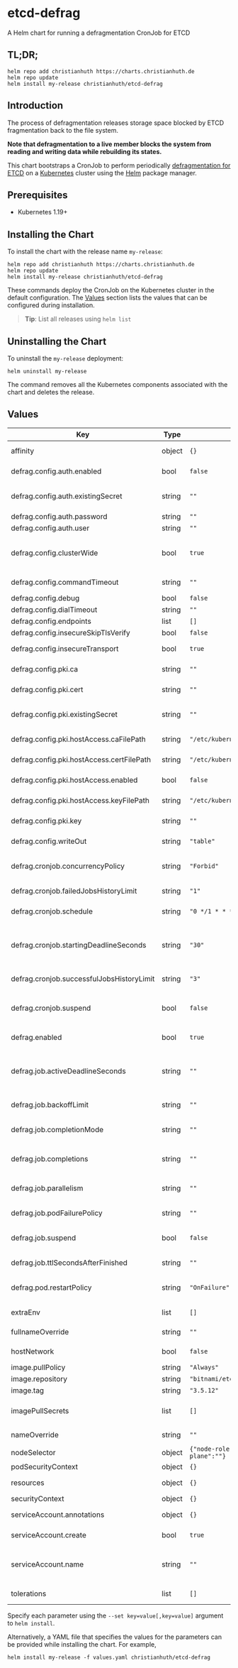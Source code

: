 # etcd-defrag

A Helm chart for running a defragmentation CronJob for ETCD

## TL;DR;

```console
helm repo add christianhuth https://charts.christianhuth.de
helm repo update
helm install my-release christianhuth/etcd-defrag
```

## Introduction

The process of defragmentation releases storage space blocked by ETCD fragmentation back to the file system.

**Note that defragmentation to a live member blocks the system from reading and writing data while rebuilding its states.**

This chart bootstraps a CronJob to perform periodically [defragmentation for ETCD](https://etcd.io/docs/latest/op-guide/maintenance/#defragmentation) on a [Kubernetes](http://kubernetes.io) cluster using the [Helm](https://helm.sh) package manager.

## Prerequisites

- Kubernetes 1.19+

## Installing the Chart

To install the chart with the release name `my-release`:

```console
helm repo add christianhuth https://charts.christianhuth.de
helm repo update
helm install my-release christianhuth/etcd-defrag
```

These commands deploy the CronJob on the Kubernetes cluster in the default configuration. The [Values](#values) section lists the values that can be configured during installation.

> **Tip**: List all releases using `helm list`

## Uninstalling the Chart

To uninstall the `my-release` deployment:

```console
helm uninstall my-release
```

The command removes all the Kubernetes components associated with the chart and deletes the release.

## Values

| Key                                       | Type   | Default                                        | Description                                                                                                                                          |
| ----------------------------------------- | ------ | ---------------------------------------------- | ---------------------------------------------------------------------------------------------------------------------------------------------------- |
| affinity                                  | object | `{}`                                           | Affinity settings for pod assignment                                                                                                                 |
| defrag.config.auth.enabled                | bool   | `false`                                        | use username and password for authentication against etcd                                                                                            |
| defrag.config.auth.existingSecret         | string | `""`                                           | Name of existing secret to use for authentication credentials. Key needs to be called `etcd-password`.                                               |
| defrag.config.auth.password               | string | `""`                                           | password for authentication                                                                                                                          |
| defrag.config.auth.user                   | string | `""`                                           | username for authentication                                                                                                                          |
| defrag.config.clusterWide                 | bool   | `true`                                         | Run defragment operations for all endpoints in the cluster associated with the default endpoint.                                                     |
| defrag.config.commandTimeout              | string | `""`                                           | timeout for short running command (excluding dial timeout)                                                                                           |
| defrag.config.debug                       | bool   | `false`                                        | enable client-side debug logging                                                                                                                     |
| defrag.config.dialTimeout                 | string | `""`                                           | dial timeout for client connections                                                                                                                  |
| defrag.config.endpoints                   | list   | `[]`                                           | gRPC endpoints                                                                                                                                       |
| defrag.config.insecureSkipTlsVerify       | bool   | `false`                                        | skip server certificate verification                                                                                                                 |
| defrag.config.insecureTransport           | bool   | `true`                                         | disable transport security for client connections                                                                                                    |
| defrag.config.pki.ca                      | string | `""`                                           | certificate authority used for the etcd certificates                                                                                                 |
| defrag.config.pki.cert                    | string | `""`                                           | identify secure client using this TLS certificate                                                                                                    |
| defrag.config.pki.existingSecret          | string | `""`                                           | Name of existing secret with certificates. Keys needs to be called `ca`, `cert` and `key`.                                                           |
| defrag.config.pki.hostAccess.caFilePath   | string | `"/etc/kubernetes/pki/etcd/ca.crt"`            | file on host containing the certificate authority                                                                                                    |
| defrag.config.pki.hostAccess.certFilePath | string | `"/etc/kubernetes/pki/etcd/server.crt"`        | file on host containing the server certificate                                                                                                       |
| defrag.config.pki.hostAccess.enabled      | bool   | `false`                                        | get certificates directly from host where the Pod is running                                                                                         |
| defrag.config.pki.hostAccess.keyFilePath  | string | `"/etc/kubernetes/pki/etcd/server.key"`        | file on host containing the server private key                                                                                                       |
| defrag.config.pki.key                     | string | `""`                                           | identify secure client using this TLS key                                                                                                            |
| defrag.config.writeOut                    | string | `"table"`                                      | set the output format: `fields`, `json`, `protobuf`, `simple`, `table`)                                                                              |
| defrag.cronjob.concurrencyPolicy          | string | `"Forbid"`                                     | Specifies how to treat concurrent executions of a Job. Valid values are: `Allow`, `Forbid` and `Replace`.                                            |
| defrag.cronjob.failedJobsHistoryLimit     | string | `"1"`                                          | The number of failed finished jobs to retain.                                                                                                        |
| defrag.cronjob.schedule                   | string | `"0 */1 * * *"`                                | The schedule in Cron format, see https://en.wikipedia.org/wiki/Cron.                                                                                 |
| defrag.cronjob.startingDeadlineSeconds    | string | `"30"`                                         | Optional deadline in seconds for starting the job if it misses scheduled time for any reason. Missed jobs executions will be counted as failed ones. |
| defrag.cronjob.successfulJobsHistoryLimit | string | `"3"`                                          | The number of successful finished jobs to retain.                                                                                                    |
| defrag.cronjob.suspend                    | bool   | `false`                                        | This flag tells the controller to suspend subsequent executions, it does not apply to already started executions.                                    |
| defrag.enabled                            | bool   | `true`                                         | create a CronJob for defragmentation                                                                                                                 |
| defrag.job.activeDeadlineSeconds          | string | `""`                                           | Specifies the duration in seconds relative to the startTime that the job may be continuously active before the system tries to terminate it.         |
| defrag.job.backoffLimit                   | string | `""`                                           | Specifies the number of retries before marking this job failed.                                                                                      |
| defrag.job.completionMode                 | string | `""`                                           | CompletionMode specifies how Pod completions are tracked. It can be: `NonIndexed` or `Indexed`.                                                      |
| defrag.job.completions                    | string | `""`                                           | Specifies the desired number of successfully finished pods the job should be run with.                                                               |
| defrag.job.parallelism                    | string | `""`                                           | Specifies the maximum desired number of pods the job should run at any given time.                                                                   |
| defrag.job.podFailurePolicy               | string | `""`                                           | Specifies the policy of handling failed pods.                                                                                                        |
| defrag.job.suspend                        | bool   | `false`                                        | Suspend specifies whether the Job controller should create Pods or not.                                                                              |
| defrag.job.ttlSecondsAfterFinished        | string | `""`                                           | limits the lifetime of a Job that has finished execution                                                                                             |
| defrag.pod.restartPolicy                  | string | `"OnFailure"`                                  | Restart policy for all containers within the pod. One of `Always`, `OnFailure`, `Never`.                                                             |
| extraEnv                                  | list   | `[]`                                           | additional environment variables to be added to the pods                                                                                             |
| fullnameOverride                          | string | `""`                                           | String to fully override `"etcd-defrag.fullname"`                                                                                                    |
| hostNetwork                               | bool   | `false`                                        | specify if the CronJob should run on the hostNetwork                                                                                                 |
| image.pullPolicy                          | string | `"Always"`                                     | image pull policy                                                                                                                                    |
| image.repository                          | string | `"bitnami/etcd"`                               | image repository                                                                                                                                     |
| image.tag                                 | string | `"3.5.12"`                                     | Overrides the image tag                                                                                                                              |
| imagePullSecrets                          | list   | `[]`                                           | If defined, uses a Secret to pull an image from a private Docker registry or repository.                                                             |
| nameOverride                              | string | `""`                                           | Provide a name in place of `etcd-defrag`                                                                                                             |
| nodeSelector                              | object | `{"node-role.kubernetes.io/control-plane":""}` | Node labels for pod assignment                                                                                                                       |
| podSecurityContext                        | object | `{}`                                           | pod-level security context                                                                                                                           |
| resources                                 | object | `{}`                                           | Resource limits and requests for the controller pods.                                                                                                |
| securityContext                           | object | `{}`                                           | container-level security context                                                                                                                     |
| serviceAccount.annotations                | object | `{}`                                           | Annotations to add to the service account                                                                                                            |
| serviceAccount.create                     | bool   | `true`                                         | Specifies whether a service account should be created                                                                                                |
| serviceAccount.name                       | string | `""`                                           | The name of the service account to use. If not set and create is true, a name is generated using the fullname template                               |
| tolerations                               | list   | `[]`                                           | Toleration labels for pod assignment                                                                                                                 |

Specify each parameter using the `--set key=value[,key=value]` argument to `helm install`.

Alternatively, a YAML file that specifies the values for the parameters can be provided while installing the chart. For example,

```console
helm install my-release -f values.yaml christianhuth/etcd-defrag
```
